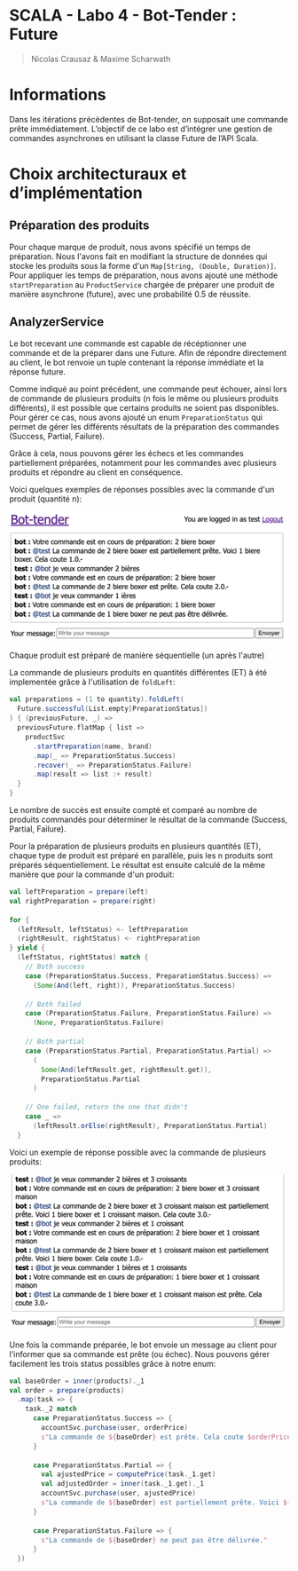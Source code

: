 # SCALA - Labo 4 - Bot-Tender : Future

> Nicolas Crausaz & Maxime Scharwath

# Informations

Dans les itérations précèdentes de Bot-tender, on supposait une commande prête immédiatement. L’objectif
de ce labo est d’intégrer une gestion de commandes asynchrones en utilisant la classe Future de
l’API Scala.

# Choix architecturaux et d’implémentation

## Préparation des produits

Pour chaque marque de produit, nous avons spécifié un temps de préparation. Nous l'avons fait en modifiant la structure de données qui stocke les produits sous la forme d'un `Map[String, (Double, Duration)]`. Pour appliquer les temps de préparation, nous avons ajouté une méthode `startPreparation` au `ProductService` chargée de préparer une produit de manière asynchrone (future), avec une probabilité 0.5 de réussite.

## AnalyzerService

Le bot recevant une commande est capable de récéptionner une commande et de la préparer dans une Future. Afin de répondre directement au client, le bot renvoie un tuple contenant la réponse immédiate et la réponse future.

Comme indiqué au point précédent, une commande peut échouer, ainsi lors de commande de plusieurs produits (n fois le même ou plusieurs produits différents), il est possible que certains produits ne soient pas disponibles. Pour gérer ce cas, nous avons ajouté un enum `PreparationStatus` qui permet de gérer les différents résultats de la préparation des commandes (Success, Partial, Failure).

Grâce à cela, nous pouvons gérer les échecs et les commandes partiellement préparées, notamment pour les commandes avec plusieurs produits et répondre au client en conséquence.

Voici quelques exemples de réponses possibles avec la commande d'un produit (quantité n):

![Exemple de réponse](./docs/exemple_1prod.png)

Chaque produit est préparé de manière séquentielle (un après l'autre)

La commande de plusieurs produits en quantités différentes (ET) à été implementée grâce à l'utilisation de `foldLeft`:

```scala
val preparations = (1 to quantity).foldLeft(
  Future.successful(List.empty[PreparationStatus])
) { (previousFuture, _) =>
  previousFuture.flatMap { list =>
    productSvc
      .startPreparation(name, brand)
      .map(_ => PreparationStatus.Success)
      .recover(_ => PreparationStatus.Failure)
      .map(result => list :+ result)
  }
}
```

Le nombre de succès est ensuite compté et comparé au nombre de produits commandés pour déterminer le résultat de la commande (Success, Partial, Failure).

Pour la préparation de plusieurs produits en plusieurs quantités (ET), chaque type de produit est préparé en parallèle, puis les n produits sont préparés séquentiellement. Le résultat est ensuite calculé de la même manière que pour la commande d'un produit:

```scala
val leftPreparation = prepare(left)
val rightPreparation = prepare(right)

for {
  (leftResult, leftStatus) <- leftPreparation
  (rightResult, rightStatus) <- rightPreparation
} yield {
  (leftStatus, rightStatus) match {
    // Both success
    case (PreparationStatus.Success, PreparationStatus.Success) =>
      (Some(And(left, right)), PreparationStatus.Success)

    // Both failed
    case (PreparationStatus.Failure, PreparationStatus.Failure) =>
      (None, PreparationStatus.Failure)

    // Both partial
    case (PreparationStatus.Partial, PreparationStatus.Partial) =>
      (
        Some(And(leftResult.get, rightResult.get)),
        PreparationStatus.Partial
      )

    // One failed, return the one that didn't
    case _ =>
      (leftResult.orElse(rightResult), PreparationStatus.Partial)
  }
```

Voici un exemple de réponse possible avec la commande de plusieurs produits:

![Exemple de réponse](./docs/exemple_2prod.png)

Une fois la commande préparée, le bot envoie un message au client pour l'informer que sa commande est prête (ou échec).
Nous pouvons gérer facilement les trois status possibles grâce à notre enum:

```scala
val baseOrder = inner(products)._1
val order = prepare(products)
  .map(task => {
    task._2 match
      case PreparationStatus.Success => {
        accountSvc.purchase(user, orderPrice)
        s"La commande de ${baseOrder} est prête. Cela coute $orderPrice.-"
      }

      case PreparationStatus.Partial => {
        val ajustedPrice = computePrice(task._1.get)
        val adjustedOrder = inner(task._1.get)._1
        accountSvc.purchase(user, ajustedPrice)
        s"La commande de ${baseOrder} est partiellement prête. Voici ${adjustedOrder}. Cela coute $ajustedPrice.-"
      }

      case PreparationStatus.Failure => {
        s"La commande de ${baseOrder} ne peut pas être délivrée."
      }
  })
```
